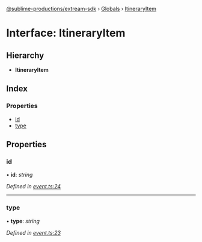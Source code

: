 [@sublime-productions/extream-sdk](../README.md) › [Globals](../globals.md) › [ItineraryItem](itineraryitem.md)

# Interface: ItineraryItem

## Hierarchy

* **ItineraryItem**

## Index

### Properties

* [id](itineraryitem.md#id)
* [type](itineraryitem.md#type)

## Properties

###  id

• **id**: *string*

*Defined in [event.ts:24](https://github.com/Extream-SaaS/ex-sdk/blob/84845a8/src/event.ts#L24)*

___

###  type

• **type**: *string*

*Defined in [event.ts:23](https://github.com/Extream-SaaS/ex-sdk/blob/84845a8/src/event.ts#L23)*
